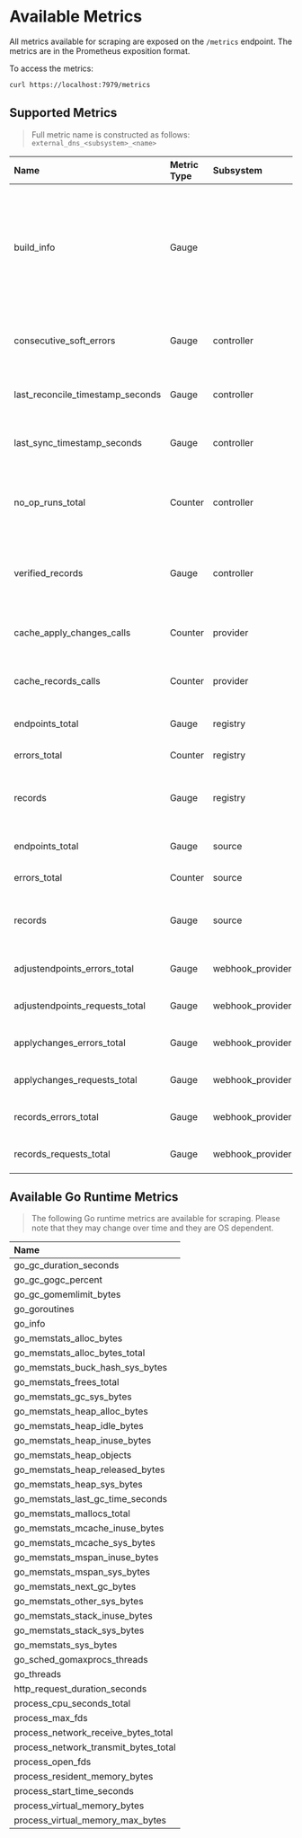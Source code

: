 # Available Metrics

<!-- THIS FILE MUST NOT BE EDITED BY HAND -->
<!-- ON NEW METRIC ADDED PLEASE RUN 'make generate-metrics-documentation' -->
<!-- markdownlint-disable MD013 -->

All metrics available for scraping are exposed on the `/metrics` endpoint.
The metrics are in the Prometheus exposition format.

To access the metrics:

```sh
curl https://localhost:7979/metrics
```

## Supported Metrics

> Full metric name is constructed as follows:
> `external_dns_<subsystem>_<name>`

| Name                             | Metric Type | Subsystem   |  Help                                                 |
|:---------------------------------|:------------|:------------|:------------------------------------------------------|
| build_info | Gauge |  | A metric with a constant '1' value labeled with 'version' and 'revision' of external_dns and the 'go_version', 'os' and the 'arch' used the build. |
| consecutive_soft_errors | Gauge | controller | Number of consecutive soft errors in reconciliation loop. |
| last_reconcile_timestamp_seconds | Gauge | controller | Timestamp of last attempted sync with the DNS provider |
| last_sync_timestamp_seconds | Gauge | controller | Timestamp of last successful sync with the DNS provider |
| no_op_runs_total | Counter | controller | Number of reconcile loops ending up with no changes on the DNS provider side. |
| verified_records | Gauge | controller | Number of DNS records that exists both in source and registry (vector). |
| cache_apply_changes_calls | Counter | provider | Number of calls to the provider cache ApplyChanges. |
| cache_records_calls | Counter | provider | Number of calls to the provider cache Records list. |
| endpoints_total | Gauge | registry | Number of Endpoints in the registry |
| errors_total | Counter | registry | Number of Registry errors. |
| records | Gauge | registry | Number of registry records partitioned by label name (vector). |
| endpoints_total | Gauge | source | Number of Endpoints in all sources |
| errors_total | Counter | source | Number of Source errors. |
| records | Gauge | source | Number of source records partitioned by label name (vector). |
| adjustendpoints_errors_total | Gauge | webhook_provider | Errors with AdjustEndpoints method |
| adjustendpoints_requests_total | Gauge | webhook_provider | Requests with AdjustEndpoints method |
| applychanges_errors_total | Gauge | webhook_provider | Errors with ApplyChanges method |
| applychanges_requests_total | Gauge | webhook_provider | Requests with ApplyChanges method |
| records_errors_total | Gauge | webhook_provider | Errors with Records method |
| records_requests_total | Gauge | webhook_provider | Requests with Records method |

## Available Go Runtime Metrics

> The following Go runtime metrics are available for scraping. Please note that they may change over time and they are OS dependent.

| Name                  |
|:----------------------|
| go_gc_duration_seconds |
| go_gc_gogc_percent |
| go_gc_gomemlimit_bytes |
| go_goroutines |
| go_info |
| go_memstats_alloc_bytes |
| go_memstats_alloc_bytes_total |
| go_memstats_buck_hash_sys_bytes |
| go_memstats_frees_total |
| go_memstats_gc_sys_bytes |
| go_memstats_heap_alloc_bytes |
| go_memstats_heap_idle_bytes |
| go_memstats_heap_inuse_bytes |
| go_memstats_heap_objects |
| go_memstats_heap_released_bytes |
| go_memstats_heap_sys_bytes |
| go_memstats_last_gc_time_seconds |
| go_memstats_mallocs_total |
| go_memstats_mcache_inuse_bytes |
| go_memstats_mcache_sys_bytes |
| go_memstats_mspan_inuse_bytes |
| go_memstats_mspan_sys_bytes |
| go_memstats_next_gc_bytes |
| go_memstats_other_sys_bytes |
| go_memstats_stack_inuse_bytes |
| go_memstats_stack_sys_bytes |
| go_memstats_sys_bytes |
| go_sched_gomaxprocs_threads |
| go_threads |
| http_request_duration_seconds |
| process_cpu_seconds_total |
| process_max_fds |
| process_network_receive_bytes_total |
| process_network_transmit_bytes_total |
| process_open_fds |
| process_resident_memory_bytes |
| process_start_time_seconds |
| process_virtual_memory_bytes |
| process_virtual_memory_max_bytes |
